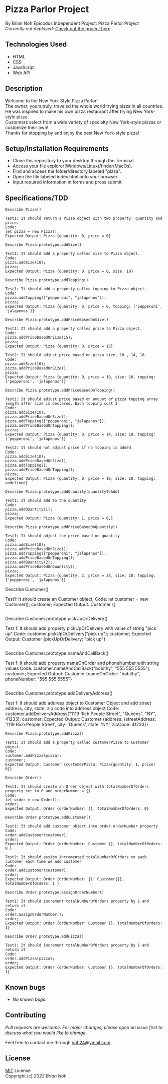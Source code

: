 # Pizza Parlor Project
By Brian Noh
Epicodus Independent Project: Pizza Parlor Project   
_Currently not deployed_: [Check out the project here](noh24.github.com/pizza/)

## Technologies Used  
* HTML
* CSS
* JavaScript
* Web API

## Description
Welcome to the New York Style Pizza Parlor!  
The owner, yours truly, traveled the whole world trying pizza in all countries.  
He was inspired to make his own pizza restaurant after trying New York-style pizza.  
Customers select from a wide variety of specialty New York-style pizzas or customize their own!  
Thanks for stopping by and enjoy the best New York-style pizza!

## Setup/Installation Requirements
* Clone this repository to your desktop through the Terminal.
* Access your file explorer(Windows/Linux)/finder(MacOs).
* Find and access the folder/directory labeled "pizza".
* Open the file labeled index.html onto your browser.
* Input required information in forms and press submit.

## Specifications/TDD
```
Describe Pizza()

Test1: It should return a Pizza object with two property: quantity and price.
Code: 
let pizza = new Pizza();
Expected Output: Pizza {quantity: 0, price = 0}
```
```
Describe Pizza.prototype.addSize()

Test1: It should add a property called size to Pizza object.
Code: 
pizza.addSize(10);
pizza;
Expected Output: Pizza {quantity: 0, price = 0, size: 10}
```
```
Describe Pizza.prototype.addTopping()

Test1: It should add a property called topping to Pizza object.
Code: 
pizza.addTopping(["pepperoni", "jalapenos"]);
pizza;
Expected Output: Pizza {quantity: 0, price = 0, topping: ['pepperoni', 'jalapenos']}
```
```
Describe Pizza.prototype.addPriceBasedOnSize()

Test1: It should add a property called price to Pizza object.
Code: 
pizza.addPriceBasedOnSize(15);
pizza;
Expected Output: Pizza {quantity: 0, price = 15}

Test2: It should adjust price based on pizza size, 10 , 14, 18.
Code:
pizza.addSize(10);
pizza.addPriceBasedOnSize();
pizza;
Expected Output: Pizza {quantity: 0, price = 10, size: 10, topping: ['pepperoni', 'jalapenos']}
```
```
Describe Pizza.prototype.addPriceBasedOnTopping()

Test1: It should adjust price based on amount of pizza topping array length after size is declared. Each topping cost 2
Code: 
pizza.addSize(10);
pizza.addPriceBasedOnSize();
pizza.addTopping(["pepperoni", "jalapenos"]);
pizza.addPriceBasedOnTopping();
pizza;
Expected Output: Pizza {quantity: 0, price = 14, size: 10, topping: ['pepperoni', 'jalapenos']}

Test2: It should not adjust price if no topping is added.
Code: 
pizza.addSize(10);
pizza.addPriceBasedOnSize();
pizza.addTopping();
pizza.addPriceBasedOnTopping();
pizza;
Expected Output: Pizza {quantity: 0, price = 10, size: 10, topping: undefined}
```
```
Describe Pizza.prototype.addQuantity(quantityToAdd)

Test1: It should add to the quantity
Code: 
pizza.addQuantity(1);
pizza;
Expected Output: Pizza {quantity: 1, price = 0,}
```
```
Describe Pizza.prototype.addPriceBasedOnQuantity()

Test1: It should adjust the price based on quantity
Code: 
pizza.addSize(10);
pizza.addPriceBasedOnSize();
pizza.addTopping(["pepperoni", "jalapenos"]);
pizza.addPriceBasedOnTopping();
pizza.addQuantity(2);
pizza.addPriceBasedOnQuantity();
pizza;
Expected Output: Pizza {quantity: 2, price = 28, size: 10, topping: ['pepperoni', 'jalapenos']}
```
Describe Customer()

Test1: It should create an Customer object;
Code: 
let customer = new Customer();
customer;
Expected Output: Customer {}
```
```
Describe Customer.prototype.pickUpOrDelivery()

Test 1: It should add property pickUpOrDelivery with value of string "pick up"
Code:
customer.pickUpOrDelivery("pick up");
customer;
Expected Output: Customer {pickUpOrDelivery: "pick up"}
```
```
Describe Customer.prototype.nameAndCallBack()

Test 1: It should add property nameOnOrder and phoneNumber with string values
Code:
customer.nameAndCallBack("bobithy", "555 555 5555");
customer;
Expected Output: Customer {nameOnOrder: "bobithy", phoneNumber: "555 555 5555"}
```
```
Describe Customer.prototype.addDeliveryAddress()

Test 1: It should add address object to Customer Object and add street address, city, state, zip code into address object
Code:
customer.addDeliveryAddress("1119 Rich People Street", "Queens", "NY", 41233);
customer;
Expected Output: 
Customer {address: {streetAddress: '1119 Rich People Street', city: 'Queens', state: 'NY', zipCode: 41233}}
```
Describe Pizza.prototype.addPizza()

Test1: It should add a property called customerPizza to Customer object.
Code: 
customer.addPizza(pizza);
customer;
Expected Output: Customer {customerPizza: Pizza{quantity: 1, price: 0}}
```
```
Describe Order()

Test1: It should create an Order object with totalNumberOfOrders property set to 0 and orderNumber = {}
Code: 
let order = new Order();
order;
Expected Output: Order {orderNumber: {}, totalNumberOfOrders: 0}
```
```
Describe Order.prototype.addCustomer()

Test1: It should add customer object into order.orderNumber property
Code: 
order.addCustomer(customer);
order;
Expected Output: Order {orderNumber: Customer {}, totalNumberOfOrders: 0 }

Test2: It should assign incremented totalNumberOfOrders to each customer each time we add customer
Code: 
order.addCustomer(customer);
order;
Expected Output: Order {orderNumber: {1: Customer{}}, totalNumberOfOrders: 1 }
```
```
Describe Order.prototype.assignOrderNumber()

Test1: It should increment totalNumberOfOrders property by 1 and return it
Code: 
order.assignOrderNumber();
order;
Expected Output: Order {orderNumber: Customer {}, totalNumberOfOrders: 1}
```
```
Describe Order.prototype.addPizza()

Test1: It should increment totalNumberOfOrders property by 1 and return it
Code: 
order.addPizza(pizza);
order;
Expected Output: Order {orderNumber: Customer {}, totalNumberOfOrders: 1}
```
## Known bugs
* _No known bugs_.

## Contributing
_Pull requests are welcome. For major changes, please open an issue first to discuss what you would like to change_.  
  
Feel free to contact me through <noh24@ymail.com>.

## License
[MIT](./license.txt) License  
Copyright (c) _2022 Brian Noh_